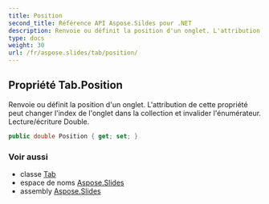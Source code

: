```yaml
---
title: Position
second_title: Référence API Aspose.Sildes pour .NET
description: Renvoie ou définit la position d'un onglet. L'attribution de cette propriété peut changer l'index des onglets dans la collection et invalider l'énumérateur. Lecture/écriture Double.
type: docs
weight: 30
url: /fr/aspose.slides/tab/position/
---
```


## Propriété Tab.Position

Renvoie ou définit la position d'un onglet. L'attribution de cette propriété peut changer l'index de l'onglet dans la collection et invalider l'énumérateur. Lecture/écriture Double.

```csharp
public double Position { get; set; }
```

### Voir aussi

* classe [Tab](../../tab)
* espace de noms [Aspose.Slides](../../tab)
* assembly [Aspose.Slides](../../../)

<!-- NE PAS MODIFIER : généré par xmldocmd pour Aspose.Slides.dll -->